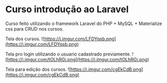 
# Curso introdução ao Laravel

Curso feito utilizando o framework Laravel do PHP + MySQL + Materialize css para CRUD nos cursos.

Tela dos cursos.
![https://i.imgur.com/LFDYqsb.png](https://i.imgur.com/LFDYqsb.png)

Tela pro login utilizando o usuario cadastrado previamente.
![https://i.imgur.com/tOLhRGi.png](https://i.imgur.com/tOLhRGi.png)

Tela para edição dos cursos.
![https://i.imgur.com/cgEkCdB.png](https://i.imgur.com/cgEkCdB.png)
